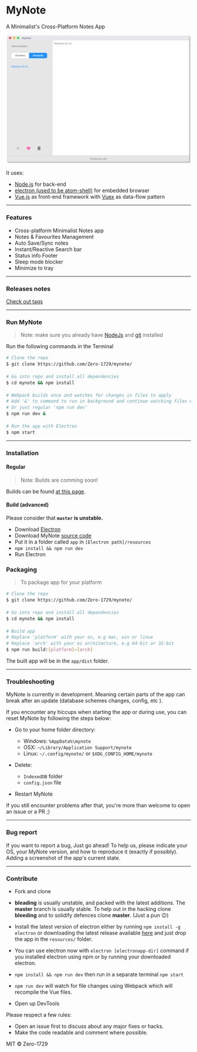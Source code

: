 # MyNote

A Minimalist's Cross-Platform Notes App

![Screenshot](Screenshot.png)

It uses:
* [Node.js](https://nodejs.org/en/) for back-end
* [electron (used to be atom-shell)](https://github.com/atom/electron/) for embedded browser
* [Vue.js](https://vuejs.org/) as front-end framework with [Vuex](https://vuejs.org/vuex) as data-flow pattern

---

### Features

- Cross-platform Minimalist Notes app
- Notes & Favourites Management
- Auto Save/Sync notes
- Instant/Reactive Search bar
- Status info Footer
- Sleep mode blocker
- Minimize to tray

---

### Releases notes

[Check out tags](https://github.com/Zero-1729/mynote/releases)

---

### Run MyNote

> Note: make sure you already have [NodeJs](https://nodejs.org/en/) and [git](https://git-scm.com/) installed

Run the following commands in the Terminal

```sh
# Clone the repo
$ git clone https://github.com/Zero-1729/mynote/

# Go into repo and install all dependencies
$ cd mynote && npm install

# Webpack builds once and watches for changes in files to apply
# Add '&' to command to run in background and continue watching files even after 'npm start'
# Or just regular 'npm run dev'
$ npm run dev &

# Run the app with Electron
$ npm start
```

---

### Installation

#### Regular

> Note: Builds are comming soon!

Builds can be found [at this page](https://github.com/Zero-1729/mynote/releases).

#### Build (advanced)

Please consider that **`master` is unstable.**

- Download [Electron](https://github.com/atom/electron/releases)
- Download MyNote [source code](https://github.com/zero1729/mynote/)
- Put it in a folder called `app` in `[Electron path]/resources`
- `npm install && npm run dev`
- Run Electron

### Packaging

> To package app for your platform

```sh
# Clone the repo
$ git clone https://github.com/Zero-1729/mynote/

# Go into repo and install all dependencies
$ cd mynote && npm install

# Build app
# Replace 'platform' with your os, e.g mac, win or linux
# Replace 'arch' with your os architecture, e.g 64-bit or 32-bit
$ npm run build:[platform]-[arch]
```

The built app will be in the `app/dist` folder.

---

### Troubleshooting

MyNote is currently in development. Meaning certain parts of the app can break after an update (database schemes changes, config, etc ).

If you encounter any hiccups when starting the app or during use, you can reset MyNote by following the steps below:

- Go to your home folder directory:
    - Windows: `%AppData%\mynote`
    - OSX: `~/Library/Application Support/mynote`
    - Linux: `~/.config/mynote/` or `$XDG_CONFIG_HOME/mynote`

- Delete:
    - `IndexedDB` folder
    - `config.json` file

- Restart MyNote

If you still encounter problems after that, you're more than welcome to open an issue or a PR ;)

---

### Bug report

If you want to report a bug, Just go ahead! To help us, please indicate your OS, your MyNote version, and how to reproduce it (exactly if possibly). Adding a screenshot of the app's current state.

---

### Contribute

- Fork and clone
- **bleading** is usually unstable, and packed with the latest additions. The **master** branch is usually stable. To help out in the hacking clone **bleeding** and to solidify defences clone **master**. (Just a pun :wink:)

- Install the latest version of electron either by running `npm install -g electron` or downloading the latest release available [here](https://github.com/electron/electron/releases) and just drop the app in the `resources/` folder.
- You can use electron now with `electron [electronapp-dir]` command if you installed electron using npm or by running your downloaded electron.

- `npm install && npm run dev` then run in a separate terminal `npm start`
- `npm run dev` will watch for file changes using Webpack which will recompile the Vue files.

- Open up DevTools

Please respect a few rules:

- Open an issue first to discuss about any major fixes or hacks.
- Make the code readable and comment where possible.


MIT &copy; Zero-1729

